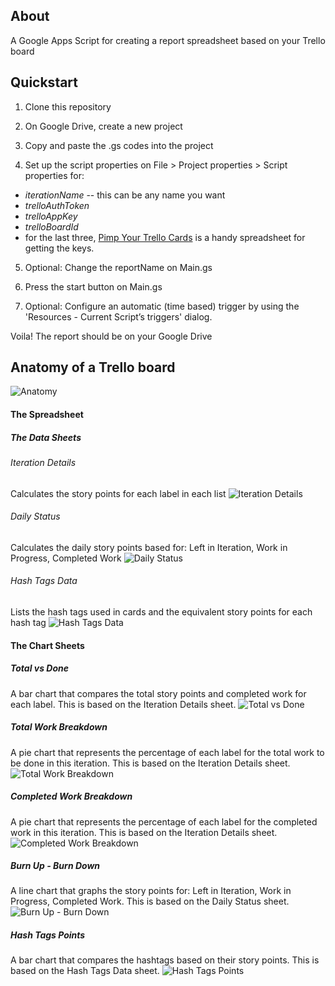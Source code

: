 ## About
A Google Apps Script for creating a report spreadsheet based on your Trello board

## Quickstart 

1. Clone this repository

2. On Google Drive, create a new project

3. Copy and paste the .gs codes into the project 

4. Set up the script properties on File > Project properties > Script properties for:
 - *iterationName* -- this can be any name you want
 - *trelloAuthToken*
 - *trelloAppKey*
 - *trelloBoardId*
 - for the last three, [Pimp Your Trello Cards](http://bit.ly/pimpTrello) is a handy spreadsheet for getting the keys.

5. Optional: Change the reportName on Main.gs

6. Press the start button on Main.gs

7. Optional: Configure an automatic (time based) trigger by using the 'Resources - Current Script’s triggers' dialog.

Voila! The report should be on your Google Drive

## Anatomy of a Trello board
![Anatomy](/images/anatomyoftrelloboard.png)


#### The Spreadsheet
##### The Data Sheets
###### Iteration Details
Calculates the story points for each label in each list
![Iteration Details](/images/iterationdetails.png)

###### Daily Status
Calculates the daily story points based for: Left in Iteration, Work in Progress, Completed Work
![Daily Status](/images/dailystatus.png)


###### Hash Tags Data
Lists the hash tags used in cards and the equivalent story points for each hash tag
![Hash Tags Data](/images/hashtagsdata.png)


#### The Chart Sheets
##### Total vs Done
A bar chart that compares the total story points and completed work for each label. This is based on the Iteration Details sheet.
![Total vs Done](/images/totalvsdone.png)

##### Total Work Breakdown
A pie chart that represents the percentage of each label for the total work to be done in this iteration. This is based on the Iteration Details sheet.
![Total Work Breakdown](/images/totalworkbreakdown.png)

##### Completed Work Breakdown
A pie chart that represents the percentage of each label for the completed work in this iteration. This is based on the Iteration Details sheet.
![Completed Work Breakdown](/images/completedworkbreakdown.png)

##### Burn Up - Burn Down
A line chart that graphs the story points for: Left in Iteration, Work in Progress, Completed Work. This is based on the Daily Status sheet.
![Burn Up - Burn Down](/images/burnupburndown.png)

##### Hash Tags Points
A bar chart that compares the hashtags based on their story points. This is based on the Hash Tags Data sheet.
![Hash Tags Points](/images/hashtagspoints.png)
